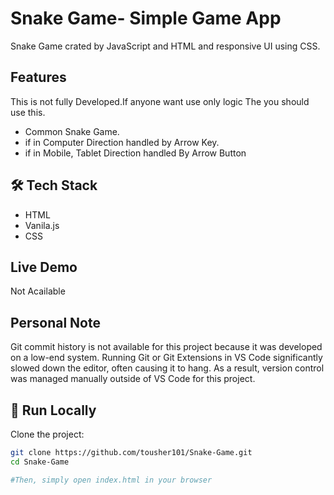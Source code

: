 # Snake Game- Simple Game App
Snake Game crated by JavaScript and HTML and responsive UI using CSS.

## Features
This is not fully Developed.If anyone want use only logic The you should use this.
- Common Snake Game.
- if in Computer Direction  handled by Arrow Key.
- if in Mobile, Tablet Direction handled By Arrow Button

## 🛠 Tech Stack

- HTML
- Vanila.js
- CSS

## Live Demo
Not Acailable

## Personal Note
Git commit history is not available for this project because it was developed on a low-end system.
Running Git or Git Extensions in VS Code significantly slowed down the editor, often causing it to hang.
As a result, version control was managed manually outside of VS Code for this project.


## 🚀 Run Locally

Clone the project:

```bash
git clone https://github.com/tousher101/Snake-Game.git
cd Snake-Game

#Then, simply open index.html in your browser

